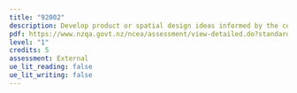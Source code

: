 ```yaml
---
title: "92002"
description: Develop product or spatial design ideas informed by the consideration of people
pdf: https://www.nzqa.govt.nz/ncea/assessment/view-detailed.do?standardNumber=92002
level: "1"
credits: 5
assessment: External
ue_lit_reading: false
ue_lit_writing: false
---
```

